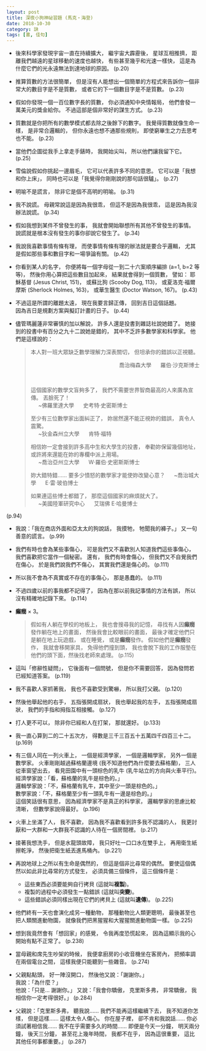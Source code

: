 ```yaml
---
layout: post
title: 深夜小狗神祕習題 (馬克‧海登)
date: 2018-10-30
category: 訣
tags: [書, 佳句]
---
```




- 後來科學家發現宇宙一直在持續擴大，
繼宇宙大霹靂後，
星球互相推擠，
距離我們越遠的星球移動的速度也越快，
有些甚至幾乎和光速一樣快，
這是為什麼它們的光永遠無法到達地球的原因。 (p.20)


- 推算質數的方法很簡單，
但是沒有人能想出一個簡單的方程式來告訴你一個非常大的數目字是不是質數，
或者它的下一個數目字是不是質數。 (p.23)

<!--more-->


- 假如你發現一個一百位數字長的質數，
你必須通知中央情報局，
他們會發一萬美元的獎金給你。
不過這部是個非常好的謀生方式。 (p.23)


- 質數就是你把所有的數學模式都去除之後餘下的數字。
我覺得質數就像生命一樣，
是非常合邏輯的，
但你永遠也想不通那些規則，
即使窮畢生之力去思考也不能。 (p.23)


- 當他們企圖從我手上拿走手錶時，
我開始尖叫，
所以他們讓我留下它。 (p.25)


- 雪倫說假如你挑起一邊眉毛，
它可以代表許多不同的意思。
它可以是「我想和你上床」，
同時也可以是「我覺得你剛剛說的那句話很驢」。 (p.27)


- 明喻不是謊言，
除非它是個不高明的明喻。 (p.31)


- 我不說謊。
母親常說這是因為我很乖，
但這不是因為我很乖，
這是因為我沒辦法說謊。 (p.34)


- 假如我想到某件不曾發生的事，
我就會開始聯想所有其他不曾發生的事情。<br />
說謊就是根本沒有發生的事你卻說它發生了。 (p.34)


- 我說我喜歡事情有條有理，
而使事情有條有理的辦法就是要合乎邏輯，
尤其是假如那些事和數目字和一場爭論有關。 (p.42)


- 你看到某人的名字，
你便將每一個字母從一到二十六案順序編排 (a$=$1, b$=$2 等等)，
然後你用心算把這些數目加起來，
結果就會得到一個質數，
譬如： 耶穌基督 (Jesus Christ, 151)，
或蘇比狗 (Scooby Dog, 113)，
或夏洛克‧福爾摩斯 (Sherlock Holmes, 163)，
或華生醫生 (Doctor Watson, 167)。 (p.43)


- 不過這是所謂的離題太遠，
現在我要言歸正傳，
回到吉日這個話題。<br />
因為吉日是規劃方案與擬訂計畫的日子。 (p.44)


- 儘管瑪麗蓮非常審慎的加以解說，
許多人還是投書到雜誌社說她錯了。
她接到的投書中有百分之九十二說她是錯的，
其中不乏許多數學家和科學家。
他們是這樣說的：
  > 本人對一班大眾缺乏數學理解力深表關切，
  > 但坦承你的錯誤以正視聽。<br />
  > <p style="text-align:right;">喬治梅森大學 &nbsp;&nbsp;&nbsp;&nbsp; 羅伯‧沙克斯博士<p><br />
  > 
  > 這個國家的數學文盲夠多了，
  > 我們不需要世界智商最高的人來廣為宣傳。
  > 丟臉死了！<br />
  >  &nbsp;&nbsp;&nbsp;&nbsp; ~佛羅里達大學 &nbsp;&nbsp;&nbsp;&nbsp; 史考特‧史密斯博士<br />
  > 
  > 至少有三位數學家出面糾正了，
  > 妳居然還不能正視妳的錯誤，
  > 真令人震驚。<br />
  >   &nbsp;&nbsp;&nbsp;&nbsp; ~狄金森州立大學 &nbsp;&nbsp;&nbsp;&nbsp; 肯特‧福特<br />
  > 
  > 相信妳一定會接到許多高中生和大學生的投書，
  > 奉勸妳保留幾個地址，
  > 或許將來還能在妳的專欄中派上用場。<br />
  >   &nbsp;&nbsp;&nbsp;&nbsp; ~喬治亞州立大學 &nbsp;&nbsp;&nbsp;&nbsp; W‧羅伯‧史密斯斯博士<br />
  > 
  > 妳大錯特錯...... 要多少憤怒的數學家才能使妳改變心意？
  >   &nbsp;&nbsp;&nbsp;&nbsp; ~喬治城大學 &nbsp;&nbsp;&nbsp;&nbsp; E‧雷‧玻伯博士<br />
  > 
  > 如果連這些博士都錯了，
  > 那麼這個國家的麻煩就大了。<br />
  >   &nbsp;&nbsp;&nbsp;&nbsp; ~美國陸軍研究中心 &nbsp;&nbsp;&nbsp;&nbsp; 艾瑞佛 E‧哈曼博士

 (p.94)


- 我說：「我在商店外面和亞太太的狗說話，
我摸牠，
牠聞我的褲子。」
又一句善意的謊言。 (p.99)


- 我們有時也會為某些事傷心，
可是我們又不喜歡別人知道我們這些事傷心，
我們喜歡把它當作一個秘密。
還有，
我們有時會傷心，
但我們又不自覺我們在傷心，
於是我們說我們不傷心，
其實我們還是傷心的。 (p.111)


- 所以我不會為不真實或不存在的事傷心，
那是愚蠢的。 (p.111)


- 不過四歲以前的事我都不記得了，
因為在那以前我記事情的方法有誤，
所以沒有精確地記錄下來。 (p.114)


- **癲癇** $\times$ 3。
  > 假如有人躺在學校的地板上，
  > 我也會搜尋我的記憶，
  > 尋找有人因**癲癇**發作躺在地上的畫面，
  > 然後我會比較眼前的畫面，
  > 最後才確定他們只是躺在地上玩遊戲，
  > 或在睡覺，
  > 或是**癲癇**發作。
  > 假如他們是**癲癇**發作，
  > 我就會移開家具，
  > 免得他們撞到頭，
  > 我也會脫下我的工作服墊在他們的頭下面，然後找老師來處理。 (p.115)


- 這叫「修辭性疑問」，
它後面有一個問號，
但是你不需要回答，
因為發問若已經知道答案。 (p.119)


- 我不喜歡人家抓著我，
我也不喜歡受到驚嚇，
所以我打父親。 (p.120)


- 然後他舉起他的右手，
五指張開成扇狀，
我也舉起我的左手，
五指張開成扇狀，
我們的手指和拇指互相接觸。 (p.127)


- 打人更不可以，
除非你已經和人在打架，
那就還好。 (p.133)


- 我一直心算到二的二十五次方，
得數是三千三百五十五萬四千四百三十二。 (p.169)


- 有三個人同在一列火車上，
一個是經濟學家，
一個是邏輯學家，
另外一個是數學家。
火車剛剛越過蘇格蘭邊境 (我不知道他們為什麼要去蘇格蘭)，
三人從車窗望出去，
看見田園中有一頭棕色的乳牛 (乳牛站立的方向與火車平行)。<br />
經濟學家說：「看，蘇格蘭的乳牛是棕色的。」<br />
邏輯學家說：「不，蘇格蘭有乳牛，其中至少一頭是棕色的。」<br />
數學家說：「不，蘇格蘭至少有一頭乳牛有一邊是棕色的。」<br />
這個笑話很有意思，
因為經濟學家不是真正的科學家，
邏輯學家的思慮比較清晰，
但數學家說得最好。 (p.196)


- 火車上坐滿了人，
我不喜歡，
因為我不喜歡看到許多我不認識的人，
我更討厭和一大群和一大群我不認識的人待在一個房間裡。 (p.217)


- 接著我想洗手，
但是水龍頭故障，
我只好吐一口口水在雙手上，
再用衛生紙擦乾淨，
然後把衛生紙丟進馬桶內。 (p.221)


- 再說地球上之所以有生命是偶然的，
但這是個非比尋常的偶然。
要使這個偶然以如此非比尋常的方式發生，
必須具備三個條件，
這三個條件是：
  + 這些東西必須要能夠自行拷貝 (這就叫**複製**)。
  + 複製的過程中必須發生一點錯誤 (這就叫**突變**)。
  + 這些錯誤必須同樣出現在它們的拷貝上 (這就叫**遺傳**)。
 (p.225)


- 他們終有一天也會演化成另一種動物，
那種動物比人類更聰明，
最後甚至也把人類關進動物園，
就像我們把黑猩猩和大猩猩關進動物園一樣。 (p.225)


- 想到我竟然會有「想回家」的感覺，
令我再度恐慌起來，
因為這顯示我的心開始有點不正常了。 (p.238)


- 當母親和席先生吵架的時候，
我便拿廚房的小收音機坐在客房內，
把頻率調在兩個電台之間，
這樣我便只能聽到一些雜音。 (p.274)


- 父親點點頭，
好一陣沒開口，
然後他又說：「謝謝你。」<br />
我說：「為什麼？」<br />
他說：「只是... 謝謝你。」
又說：「我會你驕傲，
克里斯多弗，
非常驕傲，
我相信你一定考得很好。」 (p.284)


- 父親說：「克里斯多弗，
聽我說...... 我們不能再這樣繼續下去，
我不知道你怎樣，
但是這樣...... 這樣太令人傷心。
你在屋子裡，
卻不肯和我說話...... 你必須試著相信我...... 我不在乎需要多久的時間......
即便是今天一分鐘，
明天兩分鐘，
後天三分鐘，
甚至花上幾年時間，
我都不在乎，
因為這很重要，
這比其他任何事都重要。」 (p.287)

